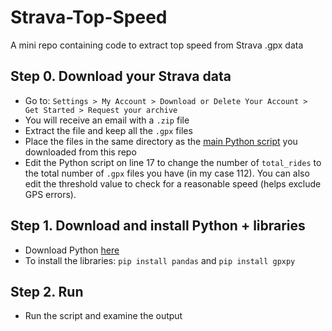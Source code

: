 # Strava-Top-Speed
A mini repo containing code to extract top speed from Strava .gpx data

## Step 0. Download your Strava data

- Go to: ```Settings > My Account > Download or Delete Your Account > Get Started > Request your archive``` 
- You will receive an email with a ```.zip``` file
- Extract the file and keep all the ```.gpx``` files
- Place the files in the same directory as the [main Python script](https://github.com/PsiPhiTheta/Strava-Top-Speed/blob/master/StravaTopSpeed.py) you downloaded from this repo
- Edit the Python script on line 17 to change the number of ```total_rides``` to the total number of ```.gpx``` files you have (in my case 112). You can also edit the threshold value to check for a reasonable speed (helps exclude GPS errors).

## Step 1. Download and install Python + libraries

- Download Python [here](https://www.python.org/downloads/)
- To install the libraries: ```pip install pandas``` and ```pip install gpxpy```

## Step 2. Run 

- Run the script and examine the output
